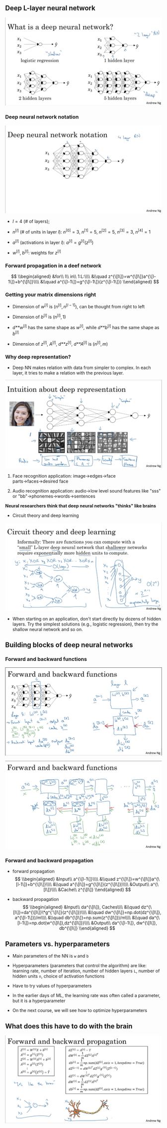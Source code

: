 Deep L-layer neural network
---------------------------

![](https://github.com/Veronica0206/Coursera_deep-learning/blob/master/Course1/screenshot/11.PNG)

### Deep neural network notation

![](https://github.com/Veronica0206/Coursera_deep-learning/blob/master/Course1/screenshot/12.png)

-   *l* = 4 (\# of layers);

-   *n*<sup>\[*l*\]</sup> (\# of units in layer *l*):
    *n*<sup>\[0\]</sup> = 3, *n*<sup>\[1\]</sup> = 5,
    *n*<sup>\[2\]</sup> = 5, *n*<sup>\[3\]</sup> = 3,
    *n*<sup>\[4\]</sup> = 1

-   *a*<sup>\[*l*\]</sup> (activations in layer *l*):
    *a*<sup>\[*l*\]</sup> = *g*<sup>\[*l*\]</sup>(*z*<sup>\[*l*\]</sup>)

-   *w*<sup>\[*l*\]</sup>, *b*<sup>\[*l*\]</sup>: weights for
    *z*<sup>\[*l*\]</sup>

### Forward propagation in a deef network

$$
\\begin{aligned}
&for\\ l\\ in\\ 1:L:\\\\
&\\quad z^{\[l\]}=w^{\[l\]}a^{\[l-1\]}+b^{\[l\]}\\\\
&\\quad a^{\[l-1\]}=g^{\[l-1\]}(z^{\[l-1\]})
\\end{aligned}
$$

### Getting your matrix dimensions right

-   Dimension of *w*<sup>\[*l*\]</sup> is
    (*n*<sup>\[*l*\]</sup>, *n*<sup>\[*l* − 1\]</sup>), can be thought
    from right to left

-   Dimension of *b*<sup>\[*l*\]</sup> is (*n*<sup>\[*l*\]</sup>, 1)

-   *d**w*<sup>\[*l*\]</sup> has the same shape as
    *w*<sup>\[*l*\]</sup>, while *d**b*<sup>\[*l*\]</sup> has the same
    shape as *b*<sup>\[*l*\]</sup>

-   Dimension of *z*<sup>\[*l*\]</sup>, *A*<sup>\[*l*\]</sup>,
    *d**z*<sup>\[*l*\]</sup>, *d**A*<sup>\[*l*\]</sup> is
    (*n*<sup>\[*l*\]</sup>, *m*)

### Why deep representation?

-   Deep NN makes relation with data from simpler to complex. In each
    layer, it tries to make a relation with the previous layer.

![](https://github.com/Veronica0206/Coursera_deep-learning/blob/master/Course1/screenshot/13.png)

1.  Face recognition application: image→edges→face parts→faces→desired
    face

2.  Audio recognition application: audio→low level sound features like
    "sss" or "bb"→phonemes→words→sentences

**Neural researchers think that deep neural networks "thinks" like
brains**

-   Circuit theory and deep learning 

![](https://github.com/Veronica0206/Coursera_deep-learning/blob/master/Course1/screenshot/14.png)

-   When starting on an application, don't start directly by dozens of
    hidden layers. Try the simplest solutions (e.g., logistic
    regression), then try the shallow neural network and so on.

Building blocks of deep neural networks
---------------------------------------

### Forward and backward functions

![](https://github.com/Veronica0206/Coursera_deep-learning/blob/master/Course1/screenshot/15.png)

![](https://github.com/Veronica0206/Coursera_deep-learning/blob/master/Course1/screenshot/16.png)

### Forward and backward propagation

-   forward propagation
    $$
    \\begin{aligned}
    &Input\\ a^{\[l-1\]}\\\\
    &\\quad z^{\[l\]}=w^{\[l\]}a^{\[l-1\]}+b^{\[l\]}\\\\
    &\\quad a^{\[l\]}=g^{\[l\]}(z^{\[l\]})\\\\
    &Output\\ a^{\[l\]}\\\\
    &Cache\\ z^{\[l\]}
    \\end{aligned}
    $$

-   backward propagation
    $$
    \\begin{aligned}
    &Input\\ da^{\[l\]}, Caches\\\\
    &\\quad dz^{\[l\]}=da^{\[l\]}\*g^{'\[l\]}(z^{\[l\]})\\\\
    &\\quad dw^{\[l\]}=np.dot(dz^{\[l\]}, a^{\[l-1\]})/m\\\\
    &\\quad db^{\[l\]}=np.sum(z^{\[l\]})/m\\\\
    &\\quad da^{\[l-1\]}=np.dot(w^{\[l\]},dz^{\[l\]})\\\\
    &Output\\ da^{\[l-1\]}, dw^{\[l\]}, db^{\[l\]}
    \\end{aligned}
    $$

Parameters vs. hyperparameters
------------------------------

-   Main parameters of the NN is `w` and `b`

-   Hyperparameters (parameters that control the algorithm) are like:
    learning rate, number of iteration, number of hidden layers `L`,
    number of hidden units `n`, choice of activation functions

-   Have to try values of hyperparameters

-   In the earlier days of ML, the learning rate was often called a
    parameter, but it is a hyperparameter

-   On the next course, we will see how to optimize hyperparameters

What does this have to do with the brain
----------------------------------------

![](https://github.com/Veronica0206/Coursera_deep-learning/blob/master/Course1/screenshot/17.png)
